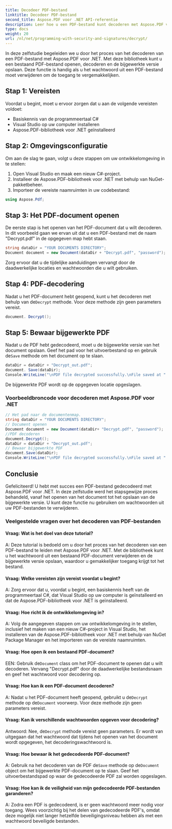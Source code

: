```yaml
---
title: Decodeer PDF-bestand
linktitle: Decodeer PDF-bestand
second_title: Aspose.PDF voor .NET API-referentie
description: Leer hoe u een PDF-bestand kunt decoderen met Aspose.PDF voor .NET.
type: docs
weight: 20
url: /nl/net/programming-with-security-and-signatures/decrypt/
---
```

In deze zelfstudie begeleiden we u door het proces van het decoderen van een PDF-bestand met Aspose.PDF voor .NET. Met deze bibliotheek kunt u een bestaand PDF-bestand openen, decoderen en de bijgewerkte versie opslaan. Deze functie is handig als u het wachtwoord uit een PDF-bestand moet verwijderen om de toegang te vergemakkelijken.

## Stap 1: Vereisten

Voordat u begint, moet u ervoor zorgen dat u aan de volgende vereisten voldoet:

- Basiskennis van de programmeertaal C#
- Visual Studio op uw computer installeren
- Aspose.PDF-bibliotheek voor .NET geïnstalleerd

## Stap 2: Omgevingsconfiguratie

Om aan de slag te gaan, volgt u deze stappen om uw ontwikkelomgeving in te stellen:

1. Open Visual Studio en maak een nieuw C#-project.
2. Installeer de Aspose.PDF-bibliotheek voor .NET met behulp van NuGet-pakketbeheer.
3. Importeer de vereiste naamruimten in uw codebestand:

```csharp
using Aspose.Pdf;
```

## Stap 3: Het PDF-document openen

De eerste stap is het openen van het PDF-document dat u wilt decoderen. In dit voorbeeld gaan we ervan uit dat u een PDF-bestand met de naam "Decrypt.pdf" in de opgegeven map hebt staan.

```csharp
string dataDir = "YOUR DOCUMENTS DIRECTORY";
Document document = new Document(dataDir + "Decrypt.pdf", "password");
```

Zorg ervoor dat u de tijdelijke aanduidingen vervangt door de daadwerkelijke locaties en wachtwoorden die u wilt gebruiken.

## Stap 4: PDF-decodering

 Nadat u het PDF-document hebt geopend, kunt u het decoderen met behulp van de`Decrypt` methode. Voor deze methode zijn geen parameters vereist.

```csharp
document. Decrypt();
```

## Stap 5: Bewaar bijgewerkte PDF

 Nadat u de PDF hebt gedecodeerd, moet u de bijgewerkte versie van het document opslaan. Geef het pad voor het uitvoerbestand op en gebruik de`Save` methode om het document op te slaan.

```csharp
dataDir = dataDir + "Decrypt_out.pdf";
document. Save(dataDir);
Console.WriteLine("\nPDF file decrypted successfully.\nFile saved at " + dataDir);
```

De bijgewerkte PDF wordt op de opgegeven locatie opgeslagen.

### Voorbeeldbroncode voor decoderen met Aspose.PDF voor .NET 

```csharp
// Het pad naar de documentenmap.
string dataDir = "YOUR DOCUMENTS DIRECTORY";
// Document openen
Document document = new Document(dataDir+ "Decrypt.pdf", "password");
//PDF decoderen
document.Decrypt();
dataDir = dataDir + "Decrypt_out.pdf";
// Bewaar bijgewerkte PDF
document.Save(dataDir);
Console.WriteLine("\nPDF file decrypted successfully.\nFile saved at " + dataDir);
```

## Conclusie

Gefeliciteerd! U hebt met succes een PDF-bestand gedecodeerd met Aspose.PDF voor .NET. In deze zelfstudie werd het stapsgewijze proces behandeld, vanaf het openen van het document tot het opslaan van de bijgewerkte versie. U kunt deze functie nu gebruiken om wachtwoorden uit uw PDF-bestanden te verwijderen.

### Veelgestelde vragen over het decoderen van PDF-bestanden

#### Vraag: Wat is het doel van deze tutorial?

A: Deze tutorial is bedoeld om u door het proces van het decoderen van een PDF-bestand te leiden met Aspose.PDF voor .NET. Met de bibliotheek kunt u het wachtwoord uit een bestaand PDF-document verwijderen en de bijgewerkte versie opslaan, waardoor u gemakkelijker toegang krijgt tot het bestand.

#### Vraag: Welke vereisten zijn vereist voordat u begint?

A: Zorg ervoor dat u, voordat u begint, een basiskennis heeft van de programmeertaal C#, dat Visual Studio op uw computer is geïnstalleerd en dat de Aspose.PDF-bibliotheek voor .NET is geïnstalleerd.

#### Vraag: Hoe richt ik de ontwikkelomgeving in?

A: Volg de aangegeven stappen om uw ontwikkelomgeving in te stellen, inclusief het maken van een nieuw C#-project in Visual Studio, het installeren van de Aspose.PDF-bibliotheek voor .NET met behulp van NuGet Package Manager en het importeren van de vereiste naamruimten.

#### Vraag: Hoe open ik een bestaand PDF-document?

 EEN: Gebruik de`Document` class om het PDF-document te openen dat u wilt decoderen. Vervang "Decrypt.pdf" door de daadwerkelijke bestandsnaam en geef het wachtwoord voor decodering op.

#### Vraag: Hoe kan ik een PDF-document decoderen?

 A: Nadat u het PDF-document heeft geopend, gebruikt u de`Decrypt` methode op de`Document` voorwerp. Voor deze methode zijn geen parameters vereist.

#### Vraag: Kan ik verschillende wachtwoorden opgeven voor decodering?

 Antwoord: Nee, de`Decrypt` methode vereist geen parameters. Er wordt van uitgegaan dat het wachtwoord dat tijdens het openen van het document wordt opgegeven, het decoderingswachtwoord is.

#### Vraag: Hoe bewaar ik het gedecodeerde PDF-document?

 A: Gebruik na het decoderen van de PDF de`Save` methode op de`Document` object om het bijgewerkte PDF-document op te slaan. Geef het uitvoerbestandspad op waar de gedecodeerde PDF zal worden opgeslagen.

#### Vraag: Hoe kan ik de veiligheid van mijn gedecodeerde PDF-bestanden garanderen?

A: Zodra een PDF is gedecodeerd, is er geen wachtwoord meer nodig voor toegang. Wees voorzichtig bij het delen van gedecodeerde PDF's, omdat deze mogelijk niet langer hetzelfde beveiligingsniveau hebben als met een wachtwoord beveiligde bestanden.